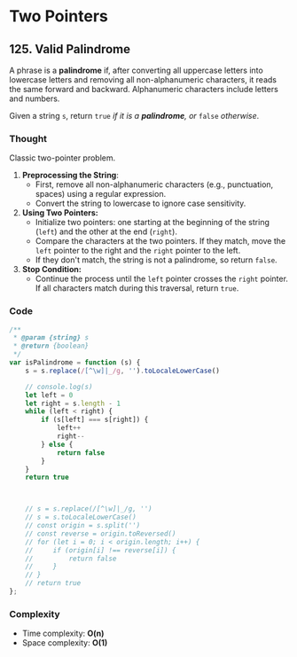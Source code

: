 # Two Pointers

## 125. Valid Palindrome

A phrase is a **palindrome** if, after converting all uppercase letters into lowercase letters and removing all non-alphanumeric characters, it reads the same forward and backward. Alphanumeric characters include letters and numbers.

Given a string `s`, return `true` *if it is a **palindrome**, or* `false` *otherwise*.

### Thought

Classic two-pointer problem.

1. **Preprocessing the String**:
   - First, remove all non-alphanumeric characters (e.g., punctuation, spaces) using a regular expression.
   - Convert the string to lowercase to ignore case sensitivity.
2. **Using Two Pointers:**
   - Initialize two pointers: one starting at the beginning of the string (`left`) and the other at the end (`right`).
   - Compare the characters at the two pointers. If they match, move the `left` pointer to the right and the `right` pointer to the left.
   - If they don't match, the string is not a palindrome, so return `false`.
3. **Stop Condition:**
   - Continue the process until the `left` pointer crosses the `right` pointer. If all characters match during this traversal, return `true`.

### Code

```javascript
/**
 * @param {string} s
 * @return {boolean}
 */
var isPalindrome = function (s) {
    s = s.replace(/[^\w]|_/g, '').toLocaleLowerCase()

    // console.log(s)
    let left = 0
    let right = s.length - 1
    while (left < right) {
        if (s[left] === s[right]) {
            left++
            right--
        } else {
            return false
        }
    }
    return true



    // s = s.replace(/[^\w]|_/g, '')
    // s = s.toLocaleLowerCase()
    // const origin = s.split('')
    // const reverse = origin.toReversed()
    // for (let i = 0; i < origin.length; i++) {
    //     if (origin[i] !== reverse[i]) {
    //         return false
    //     }
    // }
    // return true
};
```

### Complexity

- Time complexity: **O(n)**
- Space complexity: **O(1)**